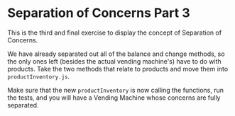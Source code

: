 # Separation of Concerns Part 3
This is the third and final exercise to display the concept of Separation of Concerns.

We have already separated out all of the balance and change methods, so the only ones left (besides the actual vending machine's) have to do with products. Take the two methods that relate to products and move them into `productInventory.js`.

Make sure that the new `productInventory` is now calling the functions, run the tests, and you will have a Vending Machine whose concerns are fully separated. 
